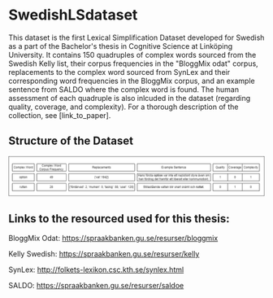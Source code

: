 # SwedishLSdataset
This dataset is the first Lexical Simplification Dataset developed for Swedish as a part of the Bachelor's thesis in Cognitive Science at Linköping University. It contains 150 quadruples of complex words sourced from the Swedish Kelly list, their corpus frequencies in the "BloggMix odat" corpus, replacements to the complex word sourced from SynLex and their corresponding word frequencies in the BloggMix corpus, and an example sentence from SALDO where the complex word is found. The human assessment of each quadruple is also inlcuded in the dataset (regarding quality, coverage, and complexity). For a thorough description of the collection, see [link_to_paper]. 

## Structure of the Dataset

![A picture showing the structure of the dataset](images/LSDataset_Structure.png?raw=true "Title")


## Links to the resourced used for this thesis:

BloggMix Odat: https://spraakbanken.gu.se/resurser/bloggmix

Kelly Swedish: https://spraakbanken.gu.se/resurser/kelly

SynLex: http://folkets-lexikon.csc.kth.se/synlex.html

SALDO:  https://spraakbanken.gu.se/resurser/saldoe 

